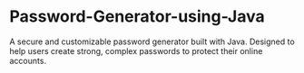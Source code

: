 # Password-Generator-using-Java
A secure and customizable password generator built with Java. Designed to help users create strong, complex passwords to protect their online accounts.
